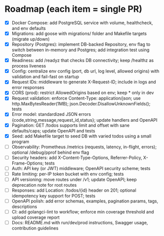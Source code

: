 # Roadmap (each item = single PR)

- [x] Docker Compose: add PostgreSQL service with volume, healthcheck, and env defaults
- [x] Migrations: add goose with migrations/ folder and Makefile targets (migrate up/down)
- [x] Repository (Postgres): implement DB-backed Repository, env flag to switch between in-memory and Postgres; add integration test using Compose
- [x] Readiness: add /readyz that checks DB connectivity; keep /healthz as process liveness
- [x] Config: centralize env config (port, db url, log level, allowed origins) with validation and fail-fast on startup
- [x] Request IDs: middleware to generate X-Request-ID; include in logs and error responses
- [x] CORS (prod): restrict AllowedOrigins based on env; keep * only in dev
- [x] Request validation: enforce Content-Type: application/json; use http.MaxBytesReader(1MB); json.Decoder.DisallowUnknownFields(); tests
- [x] Error model: standardized JSON errors {code,string,message,request_id,status}; update handlers and OpenAPI
- [x] Pagination: GET /todos supports limit and offset with sane defaults/caps; update OpenAPI and tests
- [x] Seed: add Makefile target to seed DB with varied todos using a small program
- [ ] Observability: Prometheus /metrics (requests, latency, in-flight, errors); optional /debug/pprof behind env flag
- [ ] Security headers: add X-Content-Type-Options, Referrer-Policy, X-Frame-Options; tests
- [ ] Auth: API key (or JWT) middleware; OpenAPI security scheme; tests
- [ ] Rate limiting: per-IP token bucket with env config; tests
- [ ] API versioning: move routes under /v1; update OpenAPI; keep deprecation note for root routes
- [ ] Responses: add Location: /todos/{id} header on 201; optional idempotency key support for POST; tests
- [ ] OpenAPI polish: add error schemas, examples, pagination params, tags, descriptions
- [ ] CI: add golangci-lint to workflow; enforce min coverage threshold and upload coverage report
- [ ] Docs: README.md with run/dev/prod instructions, Swagger usage, contribution guidelines
